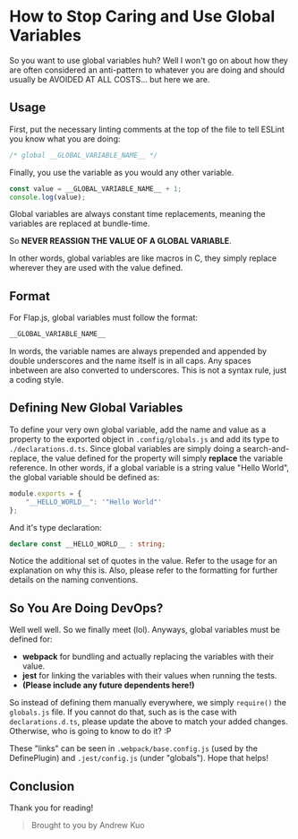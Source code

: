 # How to Stop Caring and Use Global Variables

So you want to use global variables huh? Well I won't go on about how they
are often considered an anti-pattern to whatever you are doing and should
usually be AVOIDED AT ALL COSTS... but here we are.

## Usage
First, put the necessary linting comments at the top of the file to tell
ESLint you know what you are doing:

```javascript
/* global __GLOBAL_VARIABLE_NAME__ */
```

Finally, you use the variable as you would any other variable.

```javascript
const value = __GLOBAL_VARIABLE_NAME__ + 1;
console.log(value);
```

Global variables are always constant time replacements, meaning the variables
are replaced at bundle-time.

So **NEVER REASSIGN THE VALUE OF A GLOBAL VARIABLE**.

In other words, global variables are like macros in C, they simply replace wherever
they are used with the value defined.

## Format
For Flap.js, global variables must follow the format:

```javascript
__GLOBAL_VARIABLE_NAME__
```

In words, the variable names are always prepended and appended by double
underscores and the name itself is in all caps. Any spaces inbetween are
also converted to underscores. This is not a syntax rule, just a coding style.

## Defining New Global Variables
To define your very own global variable, add the name and value as a property
to the exported object in `.config/globals.js` and add its type to `./declarations.d.ts`.
Since global variables are simply doing a search-and-replace, the value defined for the
property will simply **replace** the variable reference. In other words, if a global
variable is a string value "Hello World", the global variable should be defined as:

```javascript
module.exports = {
    "__HELLO_WORLD__": '"Hello World"'
};
```

And it's type declaration:

```typescript
declare const __HELLO_WORLD__ : string;
```

Notice the additional set of quotes in the value. Refer to the usage for an explanation on why this is.
Also, please refer to the formatting for further details on the naming conventions.

## So You Are Doing DevOps?
Well well well. So we finally meet (lol). Anyways, global variables must be defined for:
- **webpack** for bundling and actually replacing the variables with their value.
- **jest** for linking the variables with their values when running the tests.
- **(Please include any future dependents here!)**

So instead of defining them manually everywhere, we simply `require()` the `globals.js` file. If you cannot do that, such as is the case
with `declarations.d.ts`, please update the above to match your added changes. Otherwise, who is going to know to do it? :P

These "links" can be seen in `.webpack/base.config.js` (used by the DefinePlugin) and `.jest/config.js` (under "globals"). Hope that helps!

## Conclusion
Thank you for reading!

> Brought to you by Andrew Kuo

